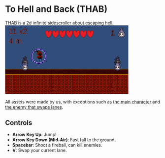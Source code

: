 # To Hell and Back (THAB)
THAB is a 2d infinite sidescroller about escaping hell.<br>
<img alt="THAB Game Banner" width="400px" src="https://github.com/xUnderGame/THAB/blob/main/Banner.png" />

All assets were made by us, with exceptions such as [the main character](https://lucky-loops.itch.io/character-satyr) and [the enemy that swaps lanes](https://penzilla.itch.io/hooded-protagonist).

## Controls
- **Arrow Key Up**: Jump!
- **Arrow Key Down (Mid-Air)**: Fast fall to the ground.
- **Spacebar**: Shoot a fireball, can kill enemies.
- **V**: Swap your current lane.
